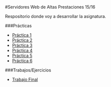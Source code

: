 #Servidores Web de Altas Prestaciones 15/16

Respositorio donde voy a desarrollar la asignatura.



###Prácticas

* [Práctica 1](https://github.com/Maverick94/swap1516/tree/master/practicas/practica1)
* [Práctica 2](https://github.com/Maverick94/swap1516/tree/master/practicas/practica2)
* [Práctica 3](https://github.com/Maverick94/swap1516/tree/master/practicas/practica3)
* [Práctica 4](https://github.com/Maverick94/swap1516/tree/master/practicas/practica4)
* [Práctica 5](https://github.com/Maverick94/swap1516/tree/master/practicas/practica5)
* [Práctica 6](https://github.com/Maverick94/swap1516/tree/master/practicas/practica6)


###Trabajos/Ejercicios

* [Trabajo Final](https://github.com/Maverick94/swap1516/tree/master/trabajos/trabajo_asignatura_netflix)